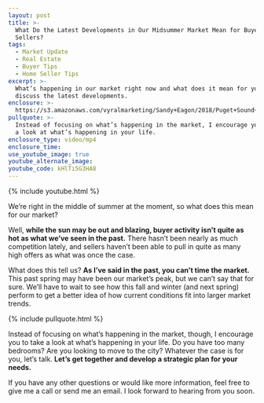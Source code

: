 ```yaml
---
layout: post
title: >-
  What Do the Latest Developments in Our Midsummer Market Mean for Buyers and
  Sellers?
tags:
  - Market Update
  - Real Estate
  - Buyer Tips
  - Home Seller Tips
excerpt: >-
  What’s happening in our market right now and what does it mean for you? Let’s
  discuss the latest developments.
enclosure: >-
  https://s3.amazonaws.com/vyralmarketing/Sandy+Eagon/2018/Puget+Sound+Real+Estate+Agent-+August+Market+Update.mp4
pullquote: >-
  Instead of focusing on what’s happening in the market, I encourage you to take
  a look at what’s happening in your life.
enclosure_type: video/mp4
enclosure_time:
use_youtube_image: true
youtube_alternate_image:
youtube_code: kHlTi5G3HA8
---
```


{% include youtube.html %}

We’re right in the middle of summer at the moment, so what does this mean for our market?&nbsp;

Well, **while the sun may be out and blazing, buyer activity isn’t quite as hot as what we’ve seen in the past.** There hasn’t been nearly as much competition lately, and sellers haven’t been able to pull in quite as many high offers as what was once the case.&nbsp;

What does this tell us? **As I’ve said in the past, you can’t time the market.** This past spring may have been our market’s peak, but we can’t say that for sure. We’ll have to wait to see how this fall and winter (and next spring) perform to get a better idea of how current conditions fit into larger market trends.

{% include pullquote.html %}&nbsp;

Instead of focusing on what’s happening in the market, though, I encourage you to take a look at what’s happening in your life. Do you have too many bedrooms? Are you looking to move to the city? Whatever the case is for you, let’s talk. **Let’s get together and develop a strategic plan for your needs.**&nbsp;

If you have any other questions or would like more information, feel free to give me a call or send me an email. I look forward to hearing from you soon.